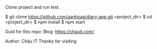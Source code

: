 Clone project and run test.

$ git clone https://github.com/aanhoaa/diary-app.git <project_dir>
$ cd <project_dir>
$ npm install
$ npm start

Guid for this repo:
Blog: https://chauit.com/

Author: Châu IT
Thanks for visiting
